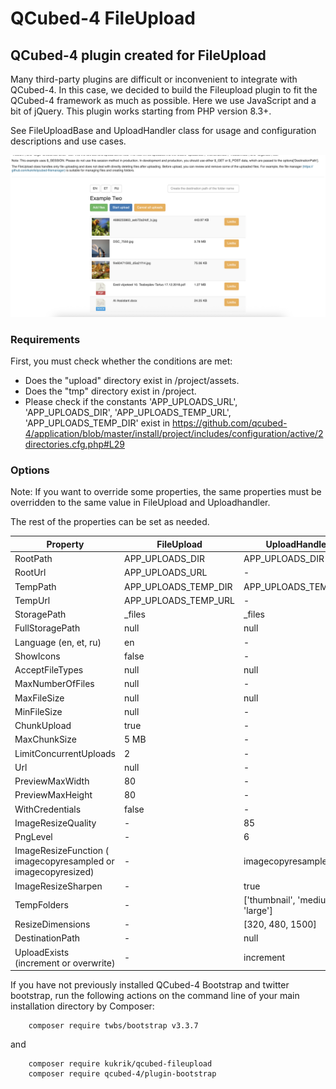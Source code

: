 # QCubed-4 FileUpload


## QCubed-4 plugin created for FileUpload

Many third-party plugins are difficult or inconvenient to integrate with QCubed-4. In this case, we decided to build 
the Fileupload plugin to fit the QCubed-4 framework as much as possible. Here we use JavaScript and a bit of jQuery. 
This plugin works starting from PHP version 8.3+.

See FileUploadBase and UploadHandler class for usage and configuration descriptions and use cases.

![Image of kukrik](screenshot/examples_screenshot.png?raw=true)

### Requirements
First, you must check whether the conditions are met:

- Does the "upload" directory exist in /project/assets.
- Does the "tmp" directory exist in /project.
- Please check if the constants 'APP_UPLOADS_URL', 'APP_UPLOADS_DIR', 'APP_UPLOADS_TEMP_URL', 'APP_UPLOADS_TEMP_DIR' exist in
https://github.com/qcubed-4/application/blob/master/install/project/includes/configuration/active/2directories.cfg.php#L29

### Options
Note: If you want to override some properties, the same properties must be overridden to the same value
in FileUpload and Uploadhandler.

The rest of the properties can be set as needed.

| Property | FileUpload | UploadHandler |
|------| --- |---|
| RootPath | APP_UPLOADS_DIR | APP_UPLOADS_DIR |
| RootUrl | APP_UPLOADS_URL | - |
| TempPath | APP_UPLOADS_TEMP_DIR | APP_UPLOADS_TEMP_DIR |
| TempUrl | APP_UPLOADS_TEMP_URL | - |
| StoragePath | _files | _files |
| FullStoragePath | null | null |
| Language (en, et, ru) | en | - |
| ShowIcons | false | - |
| AcceptFileTypes | null | null |
| MaxNumberOfFiles | null | - |
| MaxFileSize | null | null |
| MinFileSize | null | - |
| ChunkUpload | true | - |
| MaxChunkSize | 5 MB | - |
| LimitConcurrentUploads | 2 | - |
| Url | null | - |
| PreviewMaxWidth | 80 | - |
| PreviewMaxHeight | 80 | - |
| WithCredentials | false | - |
| ImageResizeQuality | - | 85 |
| PngLevel | - | 6 |
| ImageResizeFunction ( imagecopyresampled or imagecopyresized) | - | imagecopyresampled |
| ImageResizeSharpen | - | true |
| TempFolders | - | ['thumbnail', 'medium', 'large'] |
| ResizeDimensions | - | [320, 480, 1500] |
| DestinationPath | - | null |
| UploadExists (increment or overwrite) | - | increment |


If you have not previously installed QCubed-4 Bootstrap and twitter bootstrap, run the following actions on the command line of your main installation directory by Composer:

```
    composer require twbs/bootstrap v3.3.7
```
and

```
    composer require kukrik/qcubed-fileupload
    composer require qcubed-4/plugin-bootstrap
```

